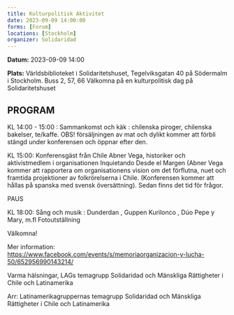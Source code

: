 ```yaml
---
title: Kulturpolitisk Aktivitet
date: 2023-09-09 14:00:00
forms: [Forum]
locations: [Stockholm]
organizer: Solidaridad
---
```

**Datum:** 2023-09-09 14:00

**Plats:** Världsbiblioteket i Solidaritetshuset, Tegelviksgatan 40 på Södermalm i Stockholm. Buss 2, 57, 66
Välkomna på en kulturpolitisk dag på Solidaritetshuset
 
## PROGRAM

KL 14:00 - 15:00 : Sammankomst och käk : chilenska piroger, chilenska bakelser, te/kaffe.
OBS! försäljningen av mat och dylikt kommer att förbli stängd under konferensen och öppnar efter den.

KL 15:00: Konferensgäst från Chile Abner Vega, historiker och aktivistmedlem i organisationen Inquietando Desde el Margen (Abner Vega kommer att rapportera om organisationens vision om det förflutna, nuet och framtida projektioner av folkrörelserna i Chile. (Konferensen kommer att hållas på spanska med svensk översättning). Sedan finns det tid för frågor.

PAUS

KL 18:00: Sång och musik : Dunderdan , Guppen Kurilonco , Dúo Pepe y Mary, m.fl
Fotoutställning

Välkomna!
 
Mer information: https://www.facebook.com/events/s/memoriaorganizacion-y-lucha-50/652956990143214/

Varma hälsningar,
LAGs temagrupp Solidaridad och Mänskliga Rättigheter i Chile och Latinamerika

Arr: Latinamerikagruppernas temagrupp Solidaridad och Mänskliga Rättigheter i Chile och Latinamerika